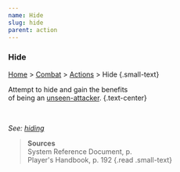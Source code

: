 ```yaml
---
name: Hide
slug: hide
parent: action
---
```

### Hide
[Home](dm-operations-center) > [Combat](combat) > [Actions](actions) > Hide {.small-text}

Attempt to hide and gain the benefits<br/> of being an [unseen-attacker](unseen-attacker). {.text-center}

<br/>

*See: [hiding](hiding)*

> **Sources** <br/>
> System Reference Document, p. <br/>
> Player's Handbook, p. 192
{.read .small-text}